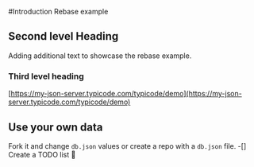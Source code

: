 #Introduction
Rebase example
## Second level Heading
Adding additional text to showcase the rebase example.
### Third level heading

[https://my-json-server.typicode.com/typicode/demo](https://my-json-server.typicode.com/typicode/demo)

## Use your own data

Fork it and change `db.json` values or create a repo with a `db.json` file.
-[] Create a TODO list :tada:
